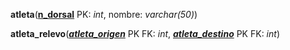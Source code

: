 **atleta**(**<u>n_dorsal</u>** PK: _int_, nombre: _varchar(50)_)

**atleta_relevo**(_**<u>atleta_origen</u>**_ PK FK: _int_, _**<u>atleta_destino</u>**_ PK FK: _int_)
